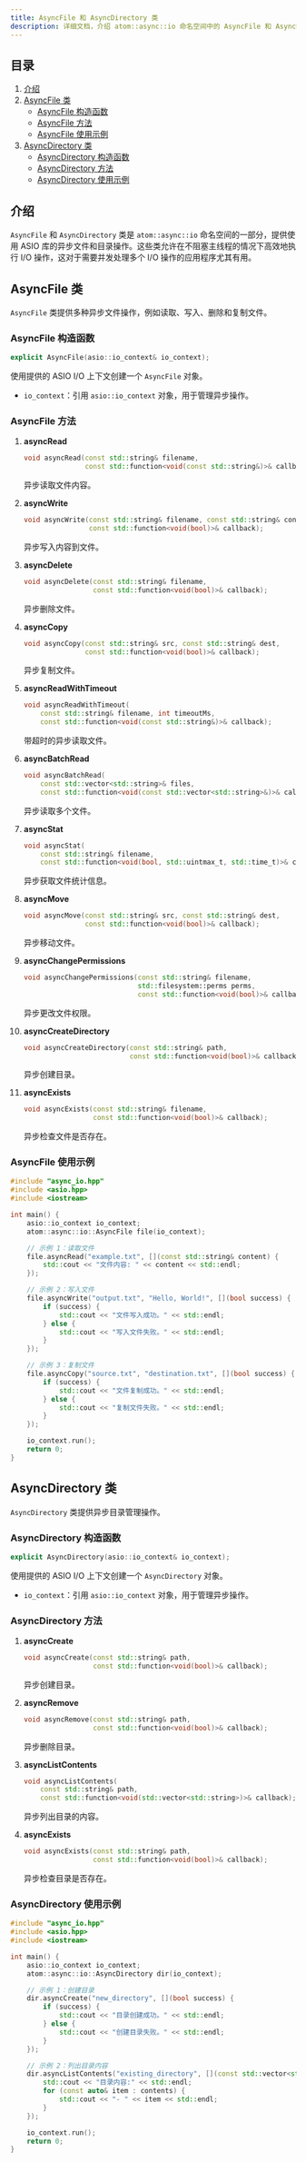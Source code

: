 ```yaml
---
title: AsyncFile 和 AsyncDirectory 类
description: 详细文档，介绍 atom::async::io 命名空间中的 AsyncFile 和 AsyncDirectory 类，包括构造函数、方法和异步文件及目录操作的使用示例。
---
```


## 目录

1. [介绍](#介绍)
2. [AsyncFile 类](#asyncfile-类)
   - [AsyncFile 构造函数](#asyncfile-构造函数)
   - [AsyncFile 方法](#asyncfile-方法)
   - [AsyncFile 使用示例](#asyncfile-使用示例)
3. [AsyncDirectory 类](#asyncdirectory-类)
   - [AsyncDirectory 构造函数](#asyncdirectory-构造函数)
   - [AsyncDirectory 方法](#asyncdirectory-方法)
   - [AsyncDirectory 使用示例](#asyncdirectory-使用示例)

## 介绍

`AsyncFile` 和 `AsyncDirectory` 类是 `atom::async::io` 命名空间的一部分，提供使用 ASIO 库的异步文件和目录操作。这些类允许在不阻塞主线程的情况下高效地执行 I/O 操作，这对于需要并发处理多个 I/O 操作的应用程序尤其有用。

## AsyncFile 类

`AsyncFile` 类提供多种异步文件操作，例如读取、写入、删除和复制文件。

### AsyncFile 构造函数

```cpp
explicit AsyncFile(asio::io_context& io_context);
```

使用提供的 ASIO I/O 上下文创建一个 `AsyncFile` 对象。

- `io_context`：引用 `asio::io_context` 对象，用于管理异步操作。

### AsyncFile 方法

1. **asyncRead**

   ```cpp
   void asyncRead(const std::string& filename,
                  const std::function<void(const std::string&)>& callback);
   ```

   异步读取文件内容。

2. **asyncWrite**

   ```cpp
   void asyncWrite(const std::string& filename, const std::string& content,
                   const std::function<void(bool)>& callback);
   ```

   异步写入内容到文件。

3. **asyncDelete**

   ```cpp
   void asyncDelete(const std::string& filename,
                    const std::function<void(bool)>& callback);
   ```

   异步删除文件。

4. **asyncCopy**

   ```cpp
   void asyncCopy(const std::string& src, const std::string& dest,
                  const std::function<void(bool)>& callback);
   ```

   异步复制文件。

5. **asyncReadWithTimeout**

   ```cpp
   void asyncReadWithTimeout(
       const std::string& filename, int timeoutMs,
       const std::function<void(const std::string&)>& callback);
   ```

   带超时的异步读取文件。

6. **asyncBatchRead**

   ```cpp
   void asyncBatchRead(
       const std::vector<std::string>& files,
       const std::function<void(const std::vector<std::string>&)>& callback);
   ```

   异步读取多个文件。

7. **asyncStat**

   ```cpp
   void asyncStat(
       const std::string& filename,
       const std::function<void(bool, std::uintmax_t, std::time_t)>& callback);
   ```

   异步获取文件统计信息。

8. **asyncMove**

   ```cpp
   void asyncMove(const std::string& src, const std::string& dest,
                  const std::function<void(bool)>& callback);
   ```

   异步移动文件。

9. **asyncChangePermissions**

   ```cpp
   void asyncChangePermissions(const std::string& filename,
                               std::filesystem::perms perms,
                               const std::function<void(bool)>& callback);
   ```

   异步更改文件权限。

10. **asyncCreateDirectory**

    ```cpp
    void asyncCreateDirectory(const std::string& path,
                              const std::function<void(bool)>& callback);
    ```

    异步创建目录。

11. **asyncExists**
    ```cpp
    void asyncExists(const std::string& filename,
                     const std::function<void(bool)>& callback);
    ```
    异步检查文件是否存在。

### AsyncFile 使用示例

```cpp
#include "async_io.hpp"
#include <asio.hpp>
#include <iostream>

int main() {
    asio::io_context io_context;
    atom::async::io::AsyncFile file(io_context);

    // 示例 1：读取文件
    file.asyncRead("example.txt", [](const std::string& content) {
        std::cout << "文件内容: " << content << std::endl;
    });

    // 示例 2：写入文件
    file.asyncWrite("output.txt", "Hello, World!", [](bool success) {
        if (success) {
            std::cout << "文件写入成功。" << std::endl;
        } else {
            std::cout << "写入文件失败。" << std::endl;
        }
    });

    // 示例 3：复制文件
    file.asyncCopy("source.txt", "destination.txt", [](bool success) {
        if (success) {
            std::cout << "文件复制成功。" << std::endl;
        } else {
            std::cout << "复制文件失败。" << std::endl;
        }
    });

    io_context.run();
    return 0;
}
```

## AsyncDirectory 类

`AsyncDirectory` 类提供异步目录管理操作。

### AsyncDirectory 构造函数

```cpp
explicit AsyncDirectory(asio::io_context& io_context);
```

使用提供的 ASIO I/O 上下文创建一个 `AsyncDirectory` 对象。

- `io_context`：引用 `asio::io_context` 对象，用于管理异步操作。

### AsyncDirectory 方法

1. **asyncCreate**

   ```cpp
   void asyncCreate(const std::string& path,
                    const std::function<void(bool)>& callback);
   ```

   异步创建目录。

2. **asyncRemove**

   ```cpp
   void asyncRemove(const std::string& path,
                    const std::function<void(bool)>& callback);
   ```

   异步删除目录。

3. **asyncListContents**

   ```cpp
   void asyncListContents(
       const std::string& path,
       const std::function<void(std::vector<std::string>)>& callback);
   ```

   异步列出目录的内容。

4. **asyncExists**
   ```cpp
   void asyncExists(const std::string& path,
                    const std::function<void(bool)>& callback);
   ```
   异步检查目录是否存在。

### AsyncDirectory 使用示例

```cpp
#include "async_io.hpp"
#include <asio.hpp>
#include <iostream>

int main() {
    asio::io_context io_context;
    atom::async::io::AsyncDirectory dir(io_context);

    // 示例 1：创建目录
    dir.asyncCreate("new_directory", [](bool success) {
        if (success) {
            std::cout << "目录创建成功。" << std::endl;
        } else {
            std::cout << "创建目录失败。" << std::endl;
        }
    });

    // 示例 2：列出目录内容
    dir.asyncListContents("existing_directory", [](const std::vector<std::string>& contents) {
        std::cout << "目录内容:" << std::endl;
        for (const auto& item : contents) {
            std::cout << "- " << item << std::endl;
        }
    });

    io_context.run();
    return 0;
}
```
